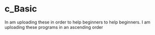 # c_Basic
In am uploading these in order to help beginners to help beginners. I am uploading these programs in an ascending order

